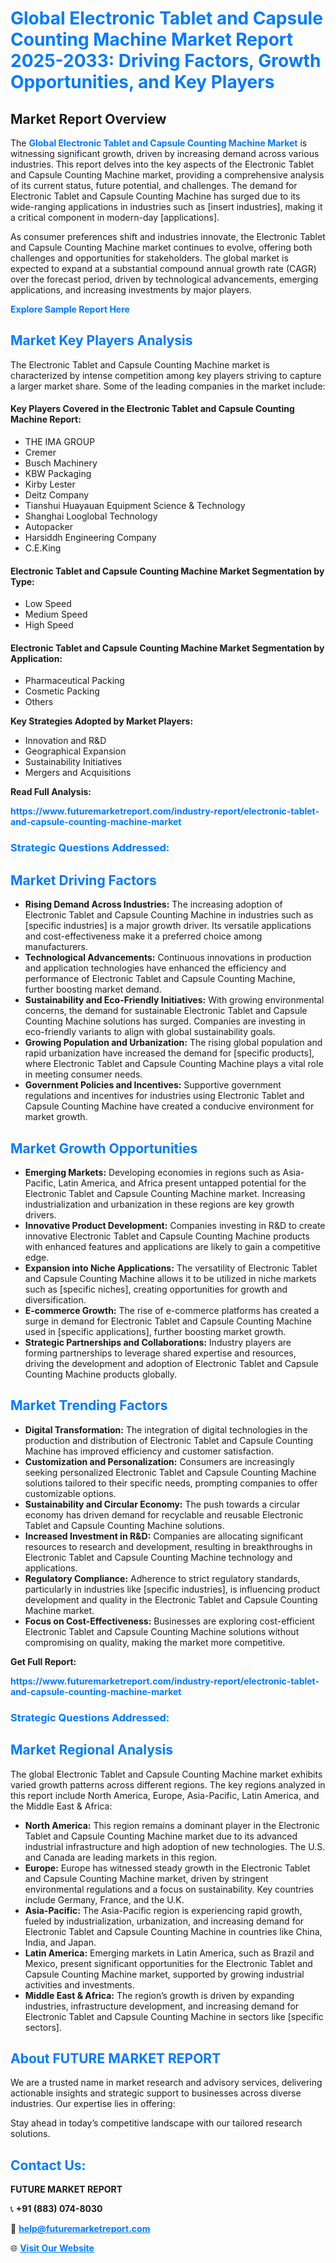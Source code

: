 <h1 style="color: #007BFF;">Global Electronic Tablet and Capsule Counting Machine Market Report 2025-2033: Driving Factors, Growth Opportunities, and Key Players</h1>

<section id="overview">
<h2>Market Report Overview</h2>
<p>The <a href="https://www.futuremarketreport.com/industry-report/electronic-tablet-and-capsule-counting-machine-market" style="color: #007BFF; text-decoration: none;"><strong>Global Electronic Tablet and Capsule Counting Machine Market</strong></a> is witnessing significant growth, driven by increasing demand across various industries. This report delves into the key aspects of the Electronic Tablet and Capsule Counting Machine market, providing a comprehensive analysis of its current status, future potential, and challenges. The demand for Electronic Tablet and Capsule Counting Machine has surged due to its wide-ranging applications in industries such as [insert industries], making it a critical component in modern-day [applications].</p>
<p>As consumer preferences shift and industries innovate, the Electronic Tablet and Capsule Counting Machine market continues to evolve, offering both challenges and opportunities for stakeholders. The global market is expected to expand at a substantial compound annual growth rate (CAGR) over the forecast period, driven by technological advancements, emerging applications, and increasing investments by major players.</p>
</section>

<section id="overview">
<p><a href="https://www.futuremarketreport.com/request-sample/reportId=59389" style="color: #007BFF; text-decoration: none;"><strong>Explore Sample Report Here</strong></a></p>
</section>

<section id="key-players">
<h2 style="color: #007BFF;">Market Key Players Analysis</h2>
<p>The Electronic Tablet and Capsule Counting Machine market is characterized by intense competition among key players striving to capture a larger market share. Some of the leading companies in the market include:</p>
<h4>Key Players Covered in the Electronic Tablet and Capsule Counting Machine Report:</h4>
<ul><li>THE IMA GROUP</li><li>Cremer</li><li>Busch Machinery</li><li>KBW Packaging</li><li>Kirby Lester</li><li>Deitz Company</li><li>Tianshui Huayauan Equipment Science &amp; Technology</li><li>Shanghai Looglobal Technology</li><li>Autopacker</li><li>Harsiddh Engineering Company</li><li>C.E.King</li></ul>
<h4>Electronic Tablet and Capsule Counting Machine Market Segmentation by Type:</h4>
<ul><li>Low Speed</li><li>Medium Speed</li><li>High Speed</li></ul>

<h4>Electronic Tablet and Capsule Counting Machine Market Segmentation by Application:</h4>
<ul><li>Pharmaceutical Packing</li><li>Cosmetic Packing</li><li>Others</li></ul>
<p><strong>Key Strategies Adopted by Market Players:</strong></p>
<ul>
<li>Innovation and R&D</li>
<li>Geographical Expansion</li>
<li>Sustainability Initiatives</li>
<li>Mergers and Acquisitions</li>
</ul>
</section>

<section>
<p><strong>Read Full Analysis: </strong></p><a href="https://www.futuremarketreport.com/industry-report/electronic-tablet-and-capsule-counting-machine-market" style="color: #007BFF; text-decoration: none;"><strong>https://www.futuremarketreport.com/industry-report/electronic-tablet-and-capsule-counting-machine-market</strong></a>
<h3 style="color: #007BFF;">Strategic Questions Addressed:</h3>
</section>

<section id="driving-factors">
<h2 style="color: #007BFF;">Market Driving Factors</h2>
<ul>
<li><strong>Rising Demand Across Industries:</strong> The increasing adoption of Electronic Tablet and Capsule Counting Machine in industries such as [specific industries] is a major growth driver. Its versatile applications and cost-effectiveness make it a preferred choice among manufacturers.</li>
<li><strong>Technological Advancements:</strong> Continuous innovations in production and application technologies have enhanced the efficiency and performance of Electronic Tablet and Capsule Counting Machine, further boosting market demand.</li>
<li><strong>Sustainability and Eco-Friendly Initiatives:</strong> With growing environmental concerns, the demand for sustainable Electronic Tablet and Capsule Counting Machine solutions has surged. Companies are investing in eco-friendly variants to align with global sustainability goals.</li>
<li><strong>Growing Population and Urbanization:</strong> The rising global population and rapid urbanization have increased the demand for [specific products], where Electronic Tablet and Capsule Counting Machine plays a vital role in meeting consumer needs.</li>
<li><strong>Government Policies and Incentives:</strong> Supportive government regulations and incentives for industries using Electronic Tablet and Capsule Counting Machine have created a conducive environment for market growth.</li>
</ul>
</section>

<section id="growth-opportunities">
<h2 style="color: #007BFF;">Market Growth Opportunities</h2>
<ul>
<li><strong>Emerging Markets:</strong> Developing economies in regions such as Asia-Pacific, Latin America, and Africa present untapped potential for the Electronic Tablet and Capsule Counting Machine market. Increasing industrialization and urbanization in these regions are key growth drivers.</li>
<li><strong>Innovative Product Development:</strong> Companies investing in R&D to create innovative Electronic Tablet and Capsule Counting Machine products with enhanced features and applications are likely to gain a competitive edge.</li>
<li><strong>Expansion into Niche Applications:</strong> The versatility of Electronic Tablet and Capsule Counting Machine allows it to be utilized in niche markets such as [specific niches], creating opportunities for growth and diversification.</li>
<li><strong>E-commerce Growth:</strong> The rise of e-commerce platforms has created a surge in demand for Electronic Tablet and Capsule Counting Machine used in [specific applications], further boosting market growth.</li>
<li><strong>Strategic Partnerships and Collaborations:</strong> Industry players are forming partnerships to leverage shared expertise and resources, driving the development and adoption of Electronic Tablet and Capsule Counting Machine products globally.</li>
</ul>
</section>

<section id="trending-factors">
<h2 style="color: #007BFF;">Market Trending Factors</h2>
<ul>
<li><strong>Digital Transformation:</strong> The integration of digital technologies in the production and distribution of Electronic Tablet and Capsule Counting Machine has improved efficiency and customer satisfaction.</li>
<li><strong>Customization and Personalization:</strong> Consumers are increasingly seeking personalized Electronic Tablet and Capsule Counting Machine solutions tailored to their specific needs, prompting companies to offer customizable options.</li>
<li><strong>Sustainability and Circular Economy:</strong> The push towards a circular economy has driven demand for recyclable and reusable Electronic Tablet and Capsule Counting Machine solutions.</li>
<li><strong>Increased Investment in R&D:</strong> Companies are allocating significant resources to research and development, resulting in breakthroughs in Electronic Tablet and Capsule Counting Machine technology and applications.</li>
<li><strong>Regulatory Compliance:</strong> Adherence to strict regulatory standards, particularly in industries like [specific industries], is influencing product development and quality in the Electronic Tablet and Capsule Counting Machine market.</li>
<li><strong>Focus on Cost-Effectiveness:</strong> Businesses are exploring cost-efficient Electronic Tablet and Capsule Counting Machine solutions without compromising on quality, making the market more competitive.</li>
</ul>
</section>

<section>
<p><strong>Get Full Report: </strong></p><a href="https://www.futuremarketreport.com/industry-report/electronic-tablet-and-capsule-counting-machine-market" style="color: #007BFF; text-decoration: none;"><strong>https://www.futuremarketreport.com/industry-report/electronic-tablet-and-capsule-counting-machine-market</strong></a>
<h3 style="color: #007BFF;">Strategic Questions Addressed:</h3>
</section>


<section id="regional-analysis">
<h2 style="color: #007BFF;">Market Regional Analysis</h2>
<p>The global Electronic Tablet and Capsule Counting Machine market exhibits varied growth patterns across different regions. The key regions analyzed in this report include North America, Europe, Asia-Pacific, Latin America, and the Middle East & Africa:</p>
<ul>
<li><strong>North America:</strong> This region remains a dominant player in the Electronic Tablet and Capsule Counting Machine market due to its advanced industrial infrastructure and high adoption of new technologies. The U.S. and Canada are leading markets in this region.</li>
<li><strong>Europe:</strong> Europe has witnessed steady growth in the Electronic Tablet and Capsule Counting Machine market, driven by stringent environmental regulations and a focus on sustainability. Key countries include Germany, France, and the U.K.</li>
<li><strong>Asia-Pacific:</strong> The Asia-Pacific region is experiencing rapid growth, fueled by industrialization, urbanization, and increasing demand for Electronic Tablet and Capsule Counting Machine in countries like China, India, and Japan.</li>
<li><strong>Latin America:</strong> Emerging markets in Latin America, such as Brazil and Mexico, present significant opportunities for the Electronic Tablet and Capsule Counting Machine market, supported by growing industrial activities and investments.</li>
<li><strong>Middle East & Africa:</strong> The region’s growth is driven by expanding industries, infrastructure development, and increasing demand for Electronic Tablet and Capsule Counting Machine in sectors like [specific sectors].</li>
</ul>
</section>

<footer>
<h2 style="color: #007BFF;">About FUTURE MARKET REPORT</h2>
<p>We are a trusted name in market research and advisory services, delivering actionable insights and strategic support to businesses across diverse industries. Our expertise lies in offering:</p>

<p>Stay ahead in today’s competitive landscape with our tailored research solutions.</p>

<h2 style="color: #007BFF;">Contact Us:</h2>
<p><strong>FUTURE MARKET REPORT</strong></p>
<p>📞 <strong>+91 (883) 074-8030</strong></p>
<p>📧 <strong><a href="mailto:help@futuremarketreport.com" style="color: #007BFF;">help@futuremarketreport.com</a></strong></p>
<p>🌐 <strong><a href="https://www.futuremarketreport.com/" style="color: #007BFF;">Visit Our Website</a></strong></p>
</footer>
